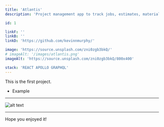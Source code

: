 ```yaml
---
title: 'Atlantis'
description: 'Project management app to track jobs, estimates, materials, and progress.'

id: 1

linkF: ''
linkB: ''
linkD: 'https://github.com/kevinnmurphy/'

image: 'https://source.unsplash.com/zni0zgb3bkQ/'
# imageAlt: '/images/atlantis.png'
imageAlt: 'https://source.unsplash.com/zni0zgb3bkQ/800x400'

stack: 'REACT APOLLO GRAPHQL'
---
```


This is the first project.

- Example

---

![alt text](https://images.unsplash.com/photo-1522124624696-7ea32eb9592c?ixid=MXwxMjA3fDB8MHxwaG90by1wYWdlfHx8fGVufDB8fHw%3D&ixlib=rb-1.2.1&auto=format&fit)

---

Hope you enjoyed it!
